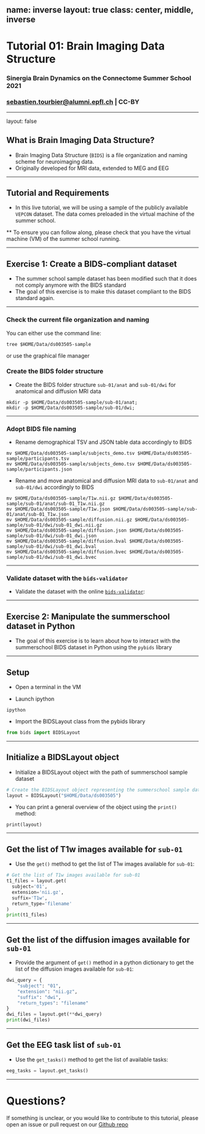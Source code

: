 name: inverse
layout: true
class: center, middle, inverse
---
# Tutorial 01: Brain Imaging Data Structure
### Sinergia Brain Dynamics on the Connectome Summer School 2021
### sebastien.tourbier@alumni.epfl.ch  |  CC-BY

---
layout: false

## What is Brain Imaging Data Structure?

- Brain Imaging Data Structure (`BIDS`) is a file organization and naming scheme for neuroimaging data.
- Originally developed for MRI data, extended to MEG and EEG

---

## Tutorial and Requirements

- In this live tutorial, we will be using a sample of the publicly
 available `VEPCON` dataset. The data comes
 preloaded in the virtual machine of the summer school.

** To ensure you can follow along, please check
 that you have the virtual machine (VM) of the summer school running.

---

## Exercise 1: Create a BIDS-compliant dataset

- The summer school sample dataset has been modified such that it does not comply anymore with the BIDS standard
- The goal of this exercise is to make this dataset compliant to the BIDS standard again.

---

### Check the current file organization and naming

You can either use the command line:

```
tree $HOME/Data/ds003505-sample
```

or use the graphical file manager

### Create the BIDS folder structure

- Create the BIDS folder structure `sub-01/anat` and `sub-01/dwi` for anatomical and diffusion MRI data
```
mkdir -p $HOME/Data/ds003505-sample/sub-01/anat;
mkdir -p $HOME/Data/ds003505-sample/sub-01/dwi;
```

---

### Adopt BIDS file naming

- Rename demographical TSV and JSON table data accordingly to BIDS
```
mv $HOME/Data/ds003505-sample/subjects_demo.tsv $HOME/Data/ds003505-sample/participants.tsv
mv $HOME/Data/ds003505-sample/subjects_demo.tsv $HOME/Data/ds003505-sample/participants.json
```

- Rename and move anatomical and diffusion MRI data to `sub-01/anat` and `sub-01/dwi` accordingly to BIDS
```
mv $HOME/Data/ds003505-sample/T1w.nii.gz $HOME/Data/ds003505-sample/sub-01/anat/sub-01_T1w.nii.gz
mv $HOME/Data/ds003505-sample/T1w.json $HOME/Data/ds003505-sample/sub-01/anat/sub-01_T1w.json
mv $HOME/Data/ds003505-sample/diffusion.nii.gz $HOME/Data/ds003505-sample/sub-01/dwi/sub-01_dwi.nii.gz
mv $HOME/Data/ds003505-sample/diffusion.json $HOME/Data/ds003505-sample/sub-01/dwi/sub-01_dwi.json
mv $HOME/Data/ds003505-sample/diffusion.bval $HOME/Data/ds003505-sample/sub-01/dwi/sub-01_dwi.bval
mv $HOME/Data/ds003505-sample/diffusion.bvec $HOME/Data/ds003505-sample/sub-01/dwi/sub-01_dwi.bvec
```

---

### Validate dataset with the `bids-validator`

- Validate the dataset with the online [`bids-validator`](https://bids-standard.github.io/bids-validator/):

---

## Exercise 2: Manipulate the summerschool dataset in Python

- The goal of this exercise is to learn about how to interact with the summerschool BIDS dataset in Python using the `pybids` library

---

## Setup

- Open a terminal in the VM

- Launch ipython
```
ipython
```

- Import the BIDSLayout class from the pybids library
```python
from bids import BIDSLayout
```

---

## Initialize a BIDSLayout object

- Initialize a BIDSLayout object with the path of summerschool sample dataset
```python
# Create the BIDSLayout object representing the summerschool sample dataset
layout = BIDSLayout("$HOME/Data/ds003505")
```

- You can print a general overview of the object using the `print()` method:
```
print(layout)
```

---

## Get the list of T1w images available for `sub-01`

- Use the `get()` method to get the list of T1w images available for `sub-01`:
```python
# Get the list of T1w images available for sub-01
t1_files = layout.get(
  subject='01',
  extension='nii.gz',
  suffix='T1w',
  return_type='filename'
)
print(t1_files)
```

---

## Get the list of the diffusion images available for `sub-01`

- Provide the argument of `get()` method in a python dictionary to get the list of the diffusion images available for `sub-01`:
```python
dwi_query = {
    "subject": "01",
    "extension": "nii.gz",
    "suffix": "dwi",
    "return_types": "filename"    
}
dwi_files = layout.get(**dwi_query)
print(dwi_files)
```

---

## Get the EEG task list of `sub-01`

- Use the `get_tasks()` method to get the list of available tasks:
```python
eeg_tasks = layout.get_tasks()
```

---

# Questions?

If something is unclear, or you would like to contribute to this tutorial, please open an issue or pull request on our [Github repo](https://github.com/sinergia-connectomics-summerschool-2021/scss21-training)
